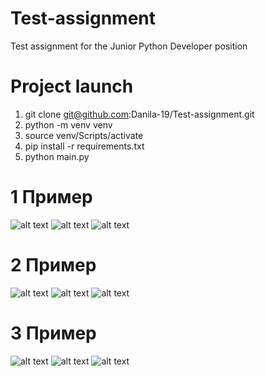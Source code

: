 # Test-assignment
Test assignment  for the Junior Python Developer position

# Project launch

1. git clone git@github.com:Danila-19/Test-assignment.git
2. python -m venv venv
3. source venv/Scripts/activate
4. pip install -r requirements.txt
5. python main.py


# 1 Пример
![alt text](screenshots/1-1.jpg)
![alt text](screenshots/1-2.jpg)
![alt text](screenshots/1-3.jpg)

# 2 Пример
![alt text](screenshots/2-1.jpg)
![alt text](screenshots/2-2.jpg)
![alt text](screenshots/2-3.jpg)

# 3 Пример
![alt text](screenshots/3-1.jpg)
![alt text](screenshots/3-2.jpg)
![alt text](screenshots/3-3.jpg)


